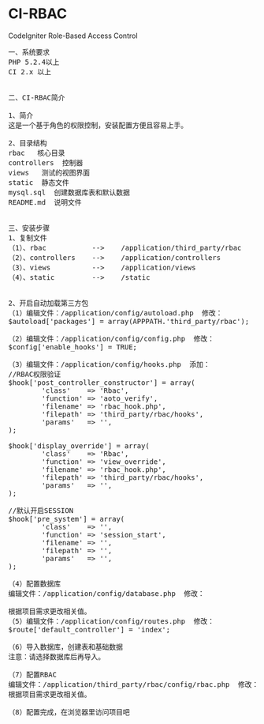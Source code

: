 # CI-RBAC
CodeIgniter Role-Based Access Control

<pre>
一、系统要求
PHP 5.2.4以上
CI 2.x 以上


二、CI-RBAC简介

1、简介
这是一个基于角色的权限控制，安装配置方便且容易上手。

2、目录结构
rbac   核心目录
controllers  控制器
views   测试的视图界面
static  静态文件
mysql.sql  创建数据库表和默认数据
README.md  说明文件


三、安装步骤
1、复制文件
（1）、rbac           -->    /application/third_party/rbac
（2）、controllers    -->    /application/controllers
（3）、views          -->    /application/views
（4）、static         -->    /static


2、开启自动加载第三方包
（1）编辑文件：/application/config/autoload.php  修改：
$autoload['packages'] = array(APPPATH.'third_party/rbac');

（2）编辑文件：/application/config/config.php  修改：
$config['enable_hooks'] = TRUE;

（3）编辑文件：/application/config/hooks.php  添加：
//RBAC权限验证
$hook['post_controller_constructor'] = array(
		'class'    => 'Rbac',
		'function' => 'aoto_verify',
		'filename' => 'rbac_hook.php',
		'filepath' => 'third_party/rbac/hooks',
		'params'   => '',
);

$hook['display_override'] = array(
		'class'    => 'Rbac',
		'function' => 'view_override',
		'filename' => 'rbac_hook.php',
		'filepath' => 'third_party/rbac/hooks',
		'params'   => '',
);

//默认开启SESSION
$hook['pre_system'] = array(
		'class'    => '',
		'function' => 'session_start',
		'filename' => '',
		'filepath' => '',
		'params'   => '',
);

（4）配置数据库
编辑文件：/application/config/database.php  修改：

根据项目需求更改相关值。
（5）编辑文件：/application/config/routes.php  修改：
$route['default_controller'] = 'index';

（6）导入数据库，创建表和基础数据
注意：请选择数据库后再导入。

（7）配置RBAC
编辑文件：/application/third_party/rbac/config/rbac.php  修改：
根据项目需求更改相关值。

（8）配置完成，在浏览器里访问项目吧
</pre>
